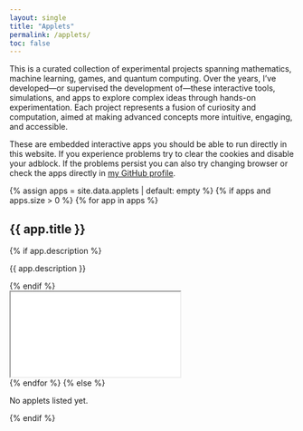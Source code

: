 ```yaml
---
layout: single
title: "Applets"
permalink: /applets/
toc: false
---
```


This is a curated collection of experimental projects spanning mathematics, machine learning, games, and quantum computing. Over the years, I’ve developed—or supervised the development of—these interactive tools, simulations, and apps to explore complex ideas through hands-on experimentation. Each project represents a fusion of curiosity and computation, aimed at making advanced concepts more intuitive, engaging, and accessible.
 
These are embedded interactive apps you should be able to run directly in this website. If you experience problems try to clear the cookies and disable your adblock. If the problems persist you can also try changing browser or check the apps directly in [my GitHub profile](https://github.com/leonardoLavagna/leonardoLavagna).

<div class="applets">
  {% assign apps = site.data.applets | default: empty %}
  {% if apps and apps.size > 0 %}
    {% for app in apps %}
      <section class="applet">
        <h2>{{ app.title }}</h2>
        {% if app.description %}
          <p>{{ app.description }}</p>
        {% endif %}
        <div class="iframe-wrap" style="min-height: {{ app.height | default: 720 }}px">
          <iframe
            src="{{ app.url }}"
            loading="lazy"
            allow="clipboard-write"
            referrerpolicy="no-referrer-when-downgrade"
            title="{{ app.title }}"
          ></iframe>
        </div>
      </section>
    {% endfor %}
  {% else %}
    <p>No applets listed yet.</p>
  {% endif %}
</div>
